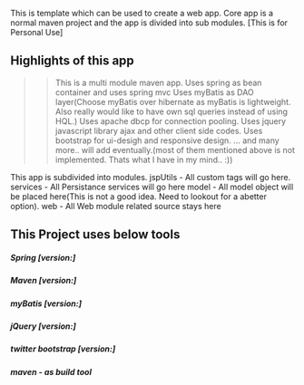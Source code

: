 This is template which can be used to create a web app. 
Core app is a normal maven project and the app is divided into sub modules.
[This is for Personal Use]

Highlights of this app
----------------------
>> This is a multi module maven app.
>> Uses spring as bean container and uses spring mvc 
>> Uses myBatis as DAO layer(Choose myBatis over hibernate as myBatis is lightweight. Also really would like to have 
    own sql queries instead of using HQL.)
>> Uses apache dbcp for connection pooling.
>> Uses jquery javascript library ajax and other client side codes.
>> Uses bootstrap for ui-desigh and responsive design.
>> ... and many more.. will add eventually.(most of them mentioned above is not implemented. Thats what I have in my mind.. :))

This app is subdivided into modules.
jspUtils - All custom tags will go here.
services - All Persistance services will go here
model - All model object will be placed here(This is not a good idea. Need to lookout for a abetter option).
web - All Web module related source stays here

This Project uses below tools 
-----------------------------
##### Spring [version:]
##### Maven [version:]
##### myBatis [version:]
##### jQuery [version:]
##### twitter bootstrap [version:]
##### maven - as build tool


